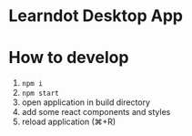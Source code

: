 # Learndot Desktop App

# How to develop
1. `npm i`
2. `npm start`
3. open application in build directory
4. add some react components and styles
5. reload application (⌘+R)

